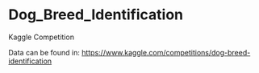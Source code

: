 # Dog_Breed_Identification

Kaggle Competition 

Data can be found in: https://www.kaggle.com/competitions/dog-breed-identification

